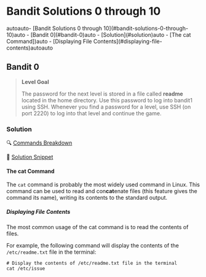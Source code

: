 # Bandit Solutions 0 through 10
<!-- TOC -->autoauto- [Bandit Solutions 0 through 10](#bandit-solutions-0-through-10)auto    - [Bandit 0](#bandit-0)auto        - [Solution](#solution)auto            - [The cat Command])auto                - [Displaying File Contents](#displaying-file-contents)autoauto<!-- /TOC -->
## Bandit 0

> **Level Goal**
>
> The password for the next level is stored in a file called **readme** located in the home 
> directory. Use this password to log into bandit1 using SSH. Whenever you find a password 
> for a level, use SSH (on port 2220) to log into that level and continue the game.

### Solution

🔍 [Commands Breakdown](#the-cat-command)

:memo: [Solution Snippet](#the-cat-command)

#### The cat Command

The `cat` command is probably the most widely used command in Linux. This command can be used to read and con**cat**enate files (this feature gives the command its name), writing its contents to the standard output.

##### Displaying File Contents

The most common usage of the cat command is to read the contents of files.

For example, the following command will display the contents of the `/etc/readme.txt` file in the terminal:

```shell
# Display the contents of /etc/readme.txt file in the terminal
cat /etc/issue
```

